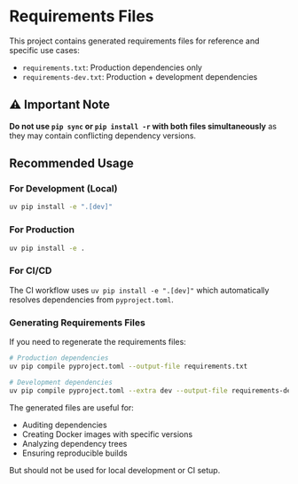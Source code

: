 # Requirements Files

This project contains generated requirements files for reference and specific use cases:

- `requirements.txt`: Production dependencies only
- `requirements-dev.txt`: Production + development dependencies

## ⚠️ Important Note

**Do not use `pip sync` or `pip install -r` with both files simultaneously** as they may contain conflicting dependency versions.

## Recommended Usage

### For Development (Local)
```bash
uv pip install -e ".[dev]"
```

### For Production
```bash
uv pip install -e .
```

### For CI/CD
The CI workflow uses `uv pip install -e ".[dev]"` which automatically resolves dependencies from `pyproject.toml`.

### Generating Requirements Files
If you need to regenerate the requirements files:

```bash
# Production dependencies
uv pip compile pyproject.toml --output-file requirements.txt

# Development dependencies  
uv pip compile pyproject.toml --extra dev --output-file requirements-dev.txt
```

The generated files are useful for:
- Auditing dependencies
- Creating Docker images with specific versions
- Analyzing dependency trees
- Ensuring reproducible builds

But should not be used for local development or CI setup.